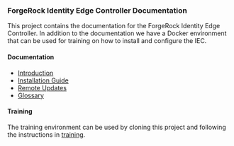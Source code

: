 ### ForgeRock Identity Edge Controller Documentation

This project contains the documentation for the ForgeRock Identity Edge Controller. In addition to the documentation
we have a Docker environment that can be used for training on how to install and configure the IEC.

#### Documentation

* [Introduction](docs/iec-introduction.md)
* [Installation Guide](docs/iec-installation-guide.md)
* [Remote Updates](docs/iec-remote-updates.md)
* [Glossary](docs/iec-glossary.md)

#### Training
The training environment can be used by cloning this project and following the instructions in [training](training/README.md).
